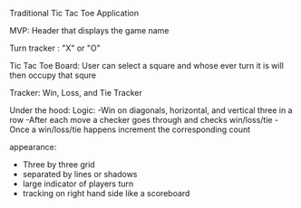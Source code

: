 Traditional Tic Tac Toe Application

MVP:
Header that displays the game name

Turn tracker : "X" or "O"

Tic Tac Toe Board:
User can select a square and whose ever turn it is will then occupy that squre

Tracker:
Win, Loss, and Tie Tracker

Under the hood:
Logic:
-Win on diagonals, horizontal, and vertical three in a row
-After each move a checker goes through and checks win/loss/tie
-Once a win/loss/tie happens increment the corresponding count

appearance:

- Three by three grid
- separated by lines or shadows
- large indicator of players turn
- tracking on right hand side like a scoreboard
